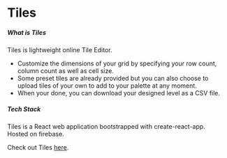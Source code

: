 # Tiles

##### What is Tiles

Tiles is lightweight online Tile Editor. 
- Customize the dimensions of your grid by specifying your row count,
column count as well as cell size.
- Some preset tiles are already provided but you can also choose to upload tiles of your own to add to your palette 
at any moment.
- When your done, you can download your designed level as a CSV file. 

[](Design/demo.png)

##### Tech Stack

Tiles is a React web application bootstrapped with create-react-app.
Hosted on firebase.

Check out Tiles [here](https://google.ca).

